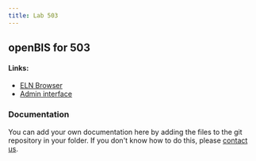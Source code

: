 ```yaml
---
title: Lab 503
---
```


## openBIS for 503

#### Links:
- [ELN Browser](https://openbis-empa-lab503.ethz.ch/)
- [Admin interface](https://openbis-empa-lab503.ethz.ch/openbis/webapp/openbis-ng-ui)

### Documentation

You can add your own documentation here by adding the files to the git repository in your folder.
If you don't know how to do this, please [contact us](/rdm/openbis/support).
